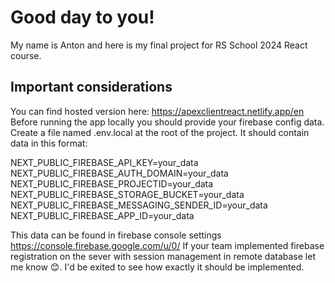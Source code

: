 # Good day to you!

My name is Anton and here is my final project for RS School 2024 React course.

## Important considerations

You can find hosted version here: https://apexclientreact.netlify.app/en
Before running the app locally you should provide your firebase config data.
Create a file named .env.local at the root of the project. It should contain data in this format:

NEXT_PUBLIC_FIREBASE_API_KEY=your_data
NEXT_PUBLIC_FIREBASE_AUTH_DOMAIN=your_data
NEXT_PUBLIC_FIREBASE_PROJECTID=your_data
NEXT_PUBLIC_FIREBASE_STORAGE_BUCKET=your_data
NEXT_PUBLIC_FIREBASE_MESSAGING_SENDER_ID=your_data
NEXT_PUBLIC_FIREBASE_APP_ID=your_data

This data can be found in firebase console settings https://console.firebase.google.com/u/0/
If your team implemented firebase registration on the sever with session management in remote database let me know 😊. I'd be exited to see how exactly it should be implemented.
